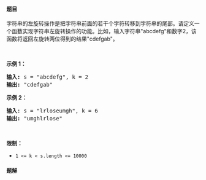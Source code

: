 #### 题目
<p>字符串的左旋转操作是把字符串前面的若干个字符转移到字符串的尾部。请定义一个函数实现字符串左旋转操作的功能。比如，输入字符串&quot;abcdefg&quot;和数字2，该函数将返回左旋转两位得到的结果&quot;cdefgab&quot;。</p>

<p>&nbsp;</p>

<p><strong>示例 1：</strong></p>

<pre><strong>输入:</strong> s = &quot;abcdefg&quot;, k = 2
<strong>输出:&nbsp;</strong>&quot;cdefgab&quot;
</pre>

<p><strong>示例 2：</strong></p>

<pre><strong>输入:</strong> s = &quot;lrloseumgh&quot;, k = 6
<strong>输出:&nbsp;</strong>&quot;umghlrlose&quot;
</pre>

<p>&nbsp;</p>

<p><strong>限制：</strong></p>

<ul>
	<li><code>1 &lt;= k &lt; s.length &lt;= 10000</code></li>
</ul>


 #### 题解